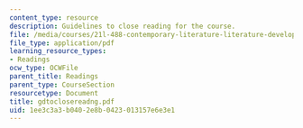 ```yaml
---
content_type: resource
description: Guidelines to close reading for the course.
file: /media/courses/21l-488-contemporary-literature-literature-development-and-human-rights-spring-2008/1ee3c3a3b0402e8b0423013157e6e3e1_gdtoclosereadng.pdf
file_type: application/pdf
learning_resource_types:
- Readings
ocw_type: OCWFile
parent_title: Readings
parent_type: CourseSection
resourcetype: Document
title: gdtoclosereadng.pdf
uid: 1ee3c3a3-b040-2e8b-0423-013157e6e3e1
---
```

